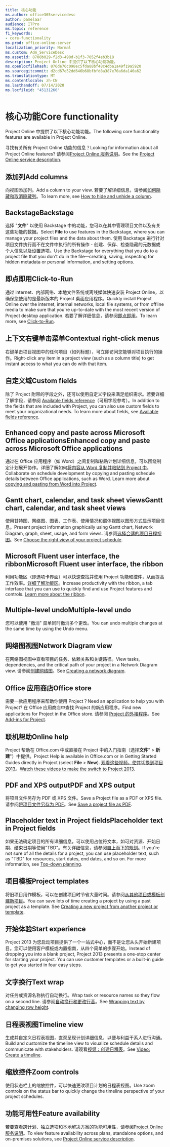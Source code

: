 ```yaml
---
title: 核心功能
ms.author: office365servicedesc
author: pamelaar
audience: ITPro
ms.topic: reference
f1_keywords:
- core-functionality
ms.prod: office-online-server
localization_priority: Normal
ms.custom: Adm_ServiceDesc
ms.assetid: 8708b029-f2d3-498d-b1f3-7052f4eb3b18
description: Project Online 中提供了以下核心功能功能。
ms.openlocfilehash: 876de70c098ec5fda88bf48c4dba1a49f19a5920
ms.sourcegitcommit: d2cd67e52dd646b68bfbfd8a387e70a6da140a62
ms.translationtype: MT
ms.contentlocale: zh-CN
ms.lasthandoff: 07/14/2020
ms.locfileid: "45131266"
---
```

# <a name="core-functionality"></a><span data-ttu-id="0ce42-103">核心功能</span><span class="sxs-lookup"><span data-stu-id="0ce42-103">Core functionality</span></span>

<span data-ttu-id="0ce42-104">Project Online 中提供了以下核心功能功能。</span><span class="sxs-lookup"><span data-stu-id="0ce42-104">The following core functionality features are available in Project Online.</span></span>
  
<span data-ttu-id="0ce42-105">寻找有关所有 Project Online 功能的信息？</span><span class="sxs-lookup"><span data-stu-id="0ce42-105">Looking for information about all Project Online features?</span></span> <span data-ttu-id="0ce42-106">请参阅[Project Online 服务说明](project-online-service-description.md)。</span><span class="sxs-lookup"><span data-stu-id="0ce42-106">See the [Project Online service description](project-online-service-description.md).</span></span>
  
## <a name="add-columns"></a><span data-ttu-id="0ce42-107">添加列</span><span class="sxs-lookup"><span data-stu-id="0ce42-107">Add columns</span></span>

<span data-ttu-id="0ce42-108">向视图添加列。</span><span class="sxs-lookup"><span data-stu-id="0ce42-108">Add a column to your view.</span></span> <span data-ttu-id="0ce42-109">若要了解详细信息，请参阅[如何隐藏和取消隐藏列](https://go.microsoft.com/fwlink/p/?LinkId=271343)。</span><span class="sxs-lookup"><span data-stu-id="0ce42-109">To learn more, see [How to hide and unhide a column](https://go.microsoft.com/fwlink/p/?LinkId=271343).</span></span>
  
## <a name="backstage"></a><span data-ttu-id="0ce42-110">Backstage</span><span class="sxs-lookup"><span data-stu-id="0ce42-110">Backstage</span></span>

<span data-ttu-id="0ce42-111">选择 "**文件**" 以使用 Backstage 中的功能，您可以在其中管理项目文件以及有关这些功能的数据。</span><span class="sxs-lookup"><span data-stu-id="0ce42-111">Select **File** to use features in the Backstage, where you can manage your project files and the data about them.</span></span> <span data-ttu-id="0ce42-112">使用 Backstage 进行针对项目文件执行而不在文件中执行的所有操作 - 创建、保存、检查隐藏的元数据或个人信息以及设置选项。</span><span class="sxs-lookup"><span data-stu-id="0ce42-112">Use the Backstage for everything that you do to a project file that you don't do in the file—creating, saving, inspecting for hidden metadata or personal information, and setting options.</span></span> 
  
## <a name="click-to-run"></a><span data-ttu-id="0ce42-113">即点即用</span><span class="sxs-lookup"><span data-stu-id="0ce42-113">Click-to-Run</span></span>

<span data-ttu-id="0ce42-114">通过 internet、内部网络、本地文件系统或离线媒体快速安装 Project Online，以确保您使用的是最新版本的 Project 桌面应用程序。</span><span class="sxs-lookup"><span data-stu-id="0ce42-114">Quickly install Project Online over the internet, internal networks, local file systems, or from offline media to make sure that you're up-to-date with the most recent version of Project desktop application.</span></span> <span data-ttu-id="0ce42-115">若要了解详细信息，请参阅[即点即用](https://go.microsoft.com/fwlink/p/?LinkId=271596)。</span><span class="sxs-lookup"><span data-stu-id="0ce42-115">To learn more, see [Click-to-Run](https://go.microsoft.com/fwlink/p/?LinkId=271596).</span></span>
  
## <a name="contextual-right-click-menus"></a><span data-ttu-id="0ce42-116">上下文右键单击菜单</span><span class="sxs-lookup"><span data-stu-id="0ce42-116">Contextual right-click menus</span></span>

<span data-ttu-id="0ce42-117">右键单击项目视图中的任何项目（如列标题），可立即访问您能够对项目执行的操作。</span><span class="sxs-lookup"><span data-stu-id="0ce42-117">Right-click any item in a project view (such as a column title) to get instant access to what you can do with that item.</span></span>
  
## <a name="custom-fields"></a><span data-ttu-id="0ce42-118">自定义域</span><span class="sxs-lookup"><span data-stu-id="0ce42-118">Custom fields</span></span>

<span data-ttu-id="0ce42-p105">除了 Project 附带的字段之外，还可以使用自定义字段来满足组织需求。若要详细了解字段，请参阅 [Available fields reference](https://support.office.com/en-us/article/Available-fields-reference-615a4563-1cc3-40f4-b66f-1b17e793a460)（可用字段参考）。</span><span class="sxs-lookup"><span data-stu-id="0ce42-p105">In addition to the fields that are included with Project, you can also use custom fields to meet your organizational needs. To learn more about fields, see [Available fields reference](https://support.office.com/en-us/article/Available-fields-reference-615a4563-1cc3-40f4-b66f-1b17e793a460).</span></span>
  
## <a name="enhanced-copy-and-paste-across-microsoft-office-applications"></a><span data-ttu-id="0ce42-121">Enhanced copy and paste across Microsoft Office applications</span><span class="sxs-lookup"><span data-stu-id="0ce42-121">Enhanced copy and paste across Microsoft Office applications</span></span>

<span data-ttu-id="0ce42-p106">通过在 Office 应用程序（如 Word）之间复制和粘贴计划详细信息，可以围绕制定计划展开协作。详细了解如何[将内容从 Word 复制并粘贴到 Project 中](https://go.microsoft.com/fwlink/p/?LinkId=271330)。</span><span class="sxs-lookup"><span data-stu-id="0ce42-p106">Collaborate on schedule development by copying and pasting schedule details between Office applications, such as Word. Learn more about [copying and pasting from Word into Project](https://go.microsoft.com/fwlink/p/?LinkId=271330).</span></span>
  
## <a name="gantt-chart-calendar-and-task-sheet-views"></a><span data-ttu-id="0ce42-124">Gantt chart, calendar, and task sheet views</span><span class="sxs-lookup"><span data-stu-id="0ce42-124">Gantt chart, calendar, and task sheet views</span></span>

<span data-ttu-id="0ce42-125">使用甘特图、网络图、图表、工作表、使用情况和窗体视图以图形方式显示项目信息。</span><span class="sxs-lookup"><span data-stu-id="0ce42-125">Present project information graphically using Gantt chart, Network Diagram, graph, sheet, usage, and form views.</span></span> <span data-ttu-id="0ce42-126">请参阅[选择合适的项目日程视图](https://go.microsoft.com/fwlink/?LinkId=402905)。</span><span class="sxs-lookup"><span data-stu-id="0ce42-126">See [Choose the right view of your project schedule](https://go.microsoft.com/fwlink/?LinkId=402905).</span></span>
  
## <a name="microsoft-fluent-user-interface-the-ribbon"></a><span data-ttu-id="0ce42-127">Microsoft Fluent user interface, the ribbon</span><span class="sxs-lookup"><span data-stu-id="0ce42-127">Microsoft Fluent user interface, the ribbon</span></span>

<span data-ttu-id="0ce42-p108">利用功能区（即选项卡界面）可以快速查找并使用 Project 功能和控件，从而提高工作效率。[详细了解功能区](https://go.microsoft.com/fwlink/p/?LinkId=271325)。</span><span class="sxs-lookup"><span data-stu-id="0ce42-p108">Increase productivity with the ribbon, a tab interface that you can use to quickly find and use Project features and controls. [Learn more about the ribbon](https://go.microsoft.com/fwlink/p/?LinkId=271325).</span></span>
  
## <a name="multiple-level-undo"></a><span data-ttu-id="0ce42-130">Multiple-level undo</span><span class="sxs-lookup"><span data-stu-id="0ce42-130">Multiple-level undo</span></span>

<span data-ttu-id="0ce42-131">您可以使用 "撤消" 菜单同时撤消多个更改。</span><span class="sxs-lookup"><span data-stu-id="0ce42-131">You can undo multiple changes at the same time by using the Undo menu.</span></span> 
  
## <a name="network-diagram-view"></a><span data-ttu-id="0ce42-132">网络图视图</span><span class="sxs-lookup"><span data-stu-id="0ce42-132">Network Diagram view</span></span>

<span data-ttu-id="0ce42-133">在网络图视图中查看项目的任务、依赖关系和关键路径。</span><span class="sxs-lookup"><span data-stu-id="0ce42-133">View tasks, dependencies, and the critical path of your project in a Network Diagram view.</span></span> <span data-ttu-id="0ce42-134">请参阅[创建网络图](https://go.microsoft.com/fwlink/p/?LinkId=271338)。</span><span class="sxs-lookup"><span data-stu-id="0ce42-134">See [Creating a network diagram](https://go.microsoft.com/fwlink/p/?LinkId=271338).</span></span>
  
## <a name="office-store"></a><span data-ttu-id="0ce42-135">Office 应用商店</span><span class="sxs-lookup"><span data-stu-id="0ce42-135">Office store</span></span>

<span data-ttu-id="0ce42-136">需要一款应用程序来帮助你使用 Project？</span><span class="sxs-lookup"><span data-stu-id="0ce42-136">Need an application to help you with Project?</span></span> <span data-ttu-id="0ce42-137">在 Office 应用商店中查找 Project 的新应用程序。</span><span class="sxs-lookup"><span data-stu-id="0ce42-137">Find new applications for Project in the Office store.</span></span> <span data-ttu-id="0ce42-138">请参阅 [Project 的外接程序](https://go.microsoft.com/fwlink/?LinkId=273883)。</span><span class="sxs-lookup"><span data-stu-id="0ce42-138">See [Add-ins for Project](https://go.microsoft.com/fwlink/?LinkId=273883).</span></span>
  
## <a name="online-help"></a><span data-ttu-id="0ce42-139">联机帮助</span><span class="sxs-lookup"><span data-stu-id="0ce42-139">Online help</span></span>

<span data-ttu-id="0ce42-140">Project 帮助在 Office.com 中或直接在 Project 中的入门指南（选择**文件**" \> **新建**"）中提供。</span><span class="sxs-lookup"><span data-stu-id="0ce42-140">Project Help is available in Office.com or in Getting Started Guides directly in Project (select **File** \> **New**).</span></span> <span data-ttu-id="0ce42-141">[观看这些视频，使其切换到项目 2013](https://go.microsoft.com/fwlink/p/?LinkId=271325)。</span><span class="sxs-lookup"><span data-stu-id="0ce42-141">[Watch these videos to make the switch to Project 2013](https://go.microsoft.com/fwlink/p/?LinkId=271325).</span></span>
  
## <a name="pdf-and-xps-output"></a><span data-ttu-id="0ce42-142">PDF and XPS output</span><span class="sxs-lookup"><span data-stu-id="0ce42-142">PDF and XPS output</span></span>

<span data-ttu-id="0ce42-143">将项目文件另存为 PDF 或 XPS 文件。</span><span class="sxs-lookup"><span data-stu-id="0ce42-143">Save a Project file as a PDF or XPS file.</span></span> <span data-ttu-id="0ce42-144">请参阅[将项目文件另存为 PDF](https://go.microsoft.com/fwlink/p/?LinkId=271350)。</span><span class="sxs-lookup"><span data-stu-id="0ce42-144">See [Save a project file as PDF](https://go.microsoft.com/fwlink/p/?LinkId=271350).</span></span>
  
## <a name="placeholder-text-in-project-fields"></a><span data-ttu-id="0ce42-145">Placeholder text in Project fields</span><span class="sxs-lookup"><span data-stu-id="0ce42-145">Placeholder text in Project fields</span></span>

<span data-ttu-id="0ce42-p113">如果无法确定项目的所有详细信息，可以使用占位符文本，如可对资源、开始日期、结束日期等使用"TBD"。有关详细信息，请参阅[自上而下的规划](https://go.microsoft.com/fwlink/p/?LinkId=271333)。</span><span class="sxs-lookup"><span data-stu-id="0ce42-p113">If you're not sure of all the details for a project, you can use placeholder text, such as "TBD" for resources, start dates, end dates, and so on. For more information, see [Top-down planning](https://go.microsoft.com/fwlink/p/?LinkId=271333).</span></span>
  
## <a name="project-templates"></a><span data-ttu-id="0ce42-148">项目模板</span><span class="sxs-lookup"><span data-stu-id="0ce42-148">Project templates</span></span>

<span data-ttu-id="0ce42-p114">将旧项目用作模板，可以在创建项目时节省大量时间。请参阅[从其他项目或模板创建新项目](https://go.microsoft.com/fwlink/p/?LinkId=271328)。</span><span class="sxs-lookup"><span data-stu-id="0ce42-p114">You can save lots of time creating a project by using a past project as a template. See [Creating a new project from another project or template](https://go.microsoft.com/fwlink/p/?LinkId=271328).</span></span>
  
## <a name="start-experience"></a><span data-ttu-id="0ce42-151">开始体验</span><span class="sxs-lookup"><span data-stu-id="0ce42-151">Start experience</span></span>

<span data-ttu-id="0ce42-p115">Project 2013 为您启动项目提供了一个一站式中心，而不是让您从头开始新建项目。您可以使用客户模板或内置指南，从四个简单的步骤开始。</span><span class="sxs-lookup"><span data-stu-id="0ce42-p115">Instead of dropping you into a blank project, Project 2013 presents a one-stop center for starting your project. You can use customer templates or a built-in guide to get you started in four easy steps.</span></span>
  
## <a name="text-wrap"></a><span data-ttu-id="0ce42-154">文字换行</span><span class="sxs-lookup"><span data-stu-id="0ce42-154">Text wrap</span></span>

<span data-ttu-id="0ce42-155">对任务或资源名称执行自动换行。</span><span class="sxs-lookup"><span data-stu-id="0ce42-155">Wrap task or resource names so they flow on a second line.</span></span> <span data-ttu-id="0ce42-156">请参阅[自动换行和更改行高](https://go.microsoft.com/fwlink/p/?LinkId=271344)。</span><span class="sxs-lookup"><span data-stu-id="0ce42-156">See [Wrapping text by changing row height](https://go.microsoft.com/fwlink/p/?LinkId=271344).</span></span>
  
## <a name="timeline-view"></a><span data-ttu-id="0ce42-157">日程表视图</span><span class="sxs-lookup"><span data-stu-id="0ce42-157">Timeline view</span></span>

<span data-ttu-id="0ce42-158">生成并自定义日程表视图，直观呈现计划详细信息，以便与利益干系人进行沟通。</span><span class="sxs-lookup"><span data-stu-id="0ce42-158">Build and customize the timeline view to visualize schedule details and communicate with stakeholders.</span></span> <span data-ttu-id="0ce42-159">请观看[视频：创建日程表](https://go.microsoft.com/fwlink/?LinkId=402912)。</span><span class="sxs-lookup"><span data-stu-id="0ce42-159">See [Video: Create a timeline](https://go.microsoft.com/fwlink/?LinkId=402912).</span></span>
  
## <a name="zoom-controls"></a><span data-ttu-id="0ce42-160">缩放控件</span><span class="sxs-lookup"><span data-stu-id="0ce42-160">Zoom controls</span></span>

<span data-ttu-id="0ce42-161">使用状态栏上的缩放控件，可以快速更改项目计划的日程表视图。</span><span class="sxs-lookup"><span data-stu-id="0ce42-161">Use zoom controls on the status bar to quickly change the timeline perspective of your project schedules.</span></span> 
  
## <a name="feature-availability"></a><span data-ttu-id="0ce42-162">功能可用性</span><span class="sxs-lookup"><span data-stu-id="0ce42-162">Feature availability</span></span>

<span data-ttu-id="0ce42-163">若要查看跨计划、独立选项和本地解决方案的功能可用性，请参阅[Project Online 服务说明](project-online-service-description.md)。</span><span class="sxs-lookup"><span data-stu-id="0ce42-163">To view feature availability across plans, standalone options, and on-premises solutions, see [Project Online service description](project-online-service-description.md).</span></span>
  

